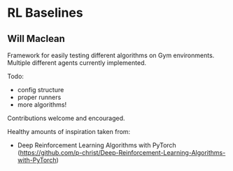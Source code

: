 # RL Baselines
## Will Maclean

Framework for easily testing different algorithms on Gym environments. Multiple different agents currently implemented.

Todo:
- config structure
- proper runners
- more algorithms!

Contributions welcome and encouraged.

Healthy amounts of inspiration taken from:
- Deep Reinforcement Learning Algorithms with PyTorch (https://github.com/p-christ/Deep-Reinforcement-Learning-Algorithms-with-PyTorch)

